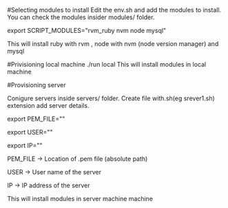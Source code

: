 #Selecting modules to install
Edit the env.sh and add the modules to install. You can check the modules insider modules/ folder.

export SCRIPT_MODULES="rvm_ruby nvm node mysql"

This will install ruby with rvm , node with nvm (node version manager) and mysql

#Privisioning local machine
./run local
This will install modules in local machine

#Provisioning server

Conigure servers inside servers/ folder.  Create file with.sh(eg srever1.sh) extension add server details.

export PEM_FILE=""

export USER=""

export IP=""

PEM_FILE -> Location of .pem file (absolute path)

USER -> User name of the server

IP -> IP address of the server

This will install modules in server machine machine
